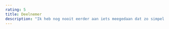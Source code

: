 ```yaml
---
rating: 5
title: Deelnemer
description: "Ik heb nog nooit eerder aan iets meegedaan dat zo simpel was, zo vreselijk confronterend en zo goed."
---
```

